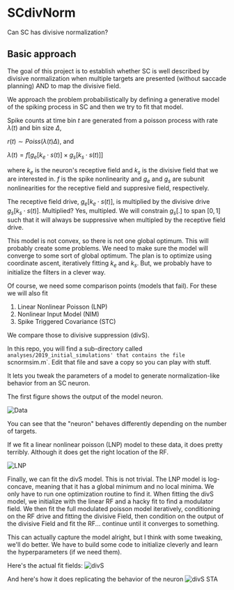 # SCdivNorm
Can SC has divisive normalization?


## Basic approach
The goal of this project is to establish whether SC is well described by divisive normalization when multiple targets are presented (without saccade planning) AND to map the divisive field.

We approach the problem probabilistically by defining a generative model of the spiking process in SC and then we try to fit that model.

Spike counts at time bin $t$ are generated from a poisson process with rate $\lambda(t)$ and bin size $\Delta$,

$r(t)\sim Poiss(\lambda(t)\Delta)$, and

$\lambda(t) = f\big[ g_e[k_e\cdot s(t)] \times g_s[k_s \cdot s(t)]\big]$

where $k_e$ is the neuron's receptive field and $k_s$ is the divisive field that we are interested in. $f$ is the spike nonlinearity and $g_e$ and $g_s$ are subunit nonlinearities for the receptive field and suppresive field, respectively.

The receptive field drive, $g_e[k_e \cdot s(t)]$, is multiplied by the divisive drive $g_s[k_s \cdot s(t)]$. Multiplied? Yes, multipled. We will constrain $g_s[.]$ to span $[{0,1}]$ such that it will always be suppressive when multipled by the receptive field drive.

This model is not convex, so there is not one global optimum. This will probably create some problems. We need to make sure the model will converge to some sort of global optimum. The plan is to optimize using coordinate ascent, iteratively fitting $k_e$ and $k_s$. But, we probably have to initialize the filters in a clever way.

Of course, we need some comparison points (models that fail). For these we will also fit
1) Linear Nonlinear Poisson (LNP)
2) Nonlinear Input Model (NIM)
3) Spike Triggered Covariance (STC)

We compare those to divisive suppression (divS).


In this repo, you will find a sub-directory called `analyses/2019_initial_simulations' that contains the file `scnormsim.m`. Edit that file and save a copy so you can play with stuff. 

It lets you tweak the parameters of a model to generate normalization-like behavior from an SC neuron.

The first figure shows the output of the model neuron. 

![Data](https://github.com/jcbyts/SCdivNorm/tree/master/figures/simulationSTA.png)

You can see that the "neuron" behaves differently depending on the number of targets.

If we fit a linear nonlinear poisson (LNP) model to these data, it does pretty terribly. Although it does get the right location of the RF.

![LNP](LNP)

Finally, we can fit the divS model. This is not trivial. The LNP model is log-concave, meaning that it has a global minimum and no local minima. We only have to run one optimization routine to find it. When fitting the divS model, we initialize with the linear RF and a hacky fit to find a modulator field. We then fit the full modulated poisson model iteratively, conditioning on the RF drive and fitting the divisive Field, then condition on the output of the divisive Field and fit the RF... continue until it converges to something.

This can actually capture the model alright, but I think with some tweaking, we'll do better. We have to build some code to initialize cleverly and learn the hyperparameters (if we need them).

Here's the actual fit fields:
![divS](divS)

And here's how it does replicating the behavior of the neuron
![divS STA](divSsta)


[LNP]: https://github.com/jcbyts/SCdivNorm/tree/master/figures/lnpSTA.png "LNP fit"


[divS]: https://github.com/jcbyts/SCdivNorm/tree/master/figures/divSfits.png "divS fit"

[divSsta]: https://github.com/jcbyts/SCdivNorm/tree/master/figures/divSsta.png "divS STA"
